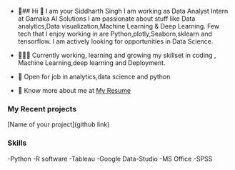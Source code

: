 - 👋## Hi 👋 I am your Siddharth Singh 
I am working as Data Analyst Intern at Gamaka AI Solutions
I am passionate about stuff like Data analytics,Data visualization,Machine Learning & Deep Learning. 
Few tech that I enjoy working in are Python,plotly,Seaborn,sklearn and tensorflow. I am actively looking for opportunities in Data Science.

- 👨🏽‍💻 Currently working, learning and growing my skillset in coding , Machine Learning,deep learning and Deployment.
- 🤝 Open for job in  analytics,data science and python
- 👨 Know more about me at [My Resume](https://drive.google.com/file/d/1Lo_7FyaDtKVhybJY4BllTrmHeMiIvZmB/view?usp=sharing) 

### My Recent projects 
[Name of your project](github link)

### Skills 
-Python
-R software
-Tableau
-Google Data-Studio
-MS Office
-SPSS

